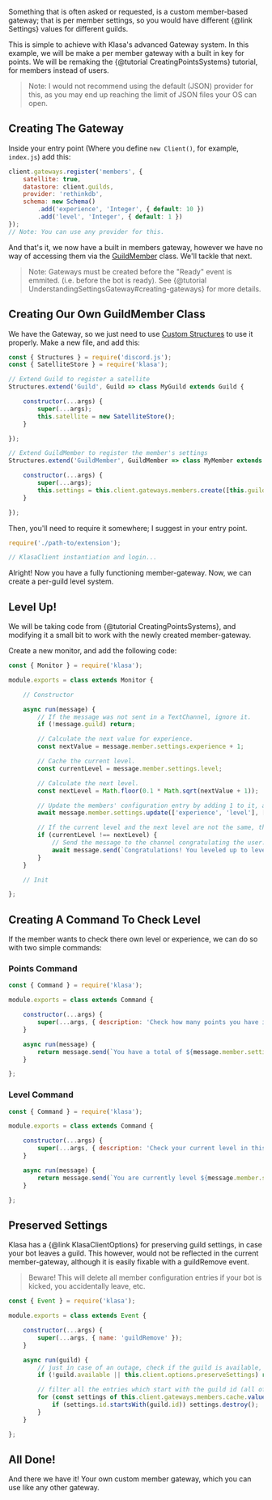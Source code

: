 Something that is often asked or requested, is a custom member-based gateway; that is per member settings, so you would have different {@link Settings} values for different guilds.

This is simple to achieve with Klasa's advanced Gateway system. In this example, we will be make a per member gateway with a built in key for points. We will be remaking the {@tutorial CreatingPointsSystems} tutorial, for members instead of users.

> Note: I would not recommend using the default (JSON) provider for this, as you may end up reaching the limit of JSON files your OS can open.

## Creating The Gateway

Inside your entry point (Where you define `new Client()`, for example, `index.js`) add this:

```javascript
client.gateways.register('members', {
	satellite: true,
	datastore: client.guilds,
	provider: 'rethinkdb',
	schema: new Schema()
		.add('experience', 'Integer', { default: 10 })
		.add('level', 'Integer', { default: 1 })
});
// Note: You can use any provider for this.
```

And that's it, we now have a built in members gateway, however we have no way of accessing them via the [GuildMember](https://discord.js.org/#/docs/main/master/class/GuildMember) class. We'll tackle that next.

> Note: Gateways must be created before the "Ready" event is emmited. (i.e. before the bot is ready). See {@tutorial UnderstandingSettingsGateway#creating-gateways} for more details.

## Creating Our Own GuildMember Class

We have the Gateway, so we just need to use [Custom Structures](https://discord.js.org/#/docs/main/master/class/Structures) to use it properly. Make a new file, and add this:

```javascript
const { Structures } = require('discord.js');
const { SatelliteStore } = require('klasa');

// Extend Guild to register a satellite
Structures.extend('Guild', Guild => class MyGuild extends Guild {

	constructor(...args) {
		super(...args);
		this.satellite = new SatelliteStore();
	}

});

// Extend GuildMember to register the member's settings
Structures.extend('GuildMember', GuildMember => class MyMember extends GuildMember {

	constructor(...args) {
		super(...args);
		this.settings = this.client.gateways.members.create([this.guild.id, this.id]);
	}

});
```

Then, you'll need to require it somewhere; I suggest in your entry point.

```javascript
require('./path-to/extension');

// KlasaClient instantiation and login...
```

Alright! Now you have a fully functioning member-gateway. Now, we can create a per-guild level system.

## Level Up!

We will be taking code from {@tutorial CreatingPointsSystems}, and modifying it a small bit to work with the newly created member-gateway.

Create a new monitor, and add the following code:

```javascript
const { Monitor } = require('klasa');

module.exports = class extends Monitor {

	// Constructor

	async run(message) {
		// If the message was not sent in a TextChannel, ignore it.
		if (!message.guild) return;

		// Calculate the next value for experience.
		const nextValue = message.member.settings.experience + 1;

		// Cache the current level.
		const currentLevel = message.member.settings.level;

		// Calculate the next level.
		const nextLevel = Math.floor(0.1 * Math.sqrt(nextValue + 1));

		// Update the members' configuration entry by adding 1 to it, and update the level also.
		await message.member.settings.update(['experience', 'level'], [nextValue, nextLevel]);

		// If the current level and the next level are not the same, then it has increased, and you can send the message.
		if (currentLevel !== nextLevel) {
			// Send the message to the channel congratulating the user.
			await message.send(`Congratulations! You leveled up to level **${currentLevel}**!`);
		}
	}

	// Init

};
```

## Creating A Command To Check Level

If the member wants to check there own level or experience, we can do so with two simple commands:

### Points Command

```javascript
const { Command } = require('klasa');

module.exports = class extends Command {

	constructor(...args) {
		super(...args, { description: 'Check how many points you have in this guild.' });
	}

	async run(message) {
		return message.send(`You have a total of ${message.member.settings.experience} experience points!`);
	}

};

```

### Level Command

```javascript
const { Command } = require('klasa');

module.exports = class extends Command {

	constructor(...args) {
		super(...args, { description: 'Check your current level in this guild.' });
	}

	async run(message) {
		return message.send(`You are currently level ${message.member.settings.level}!`);
	}

};

```

## Preserved Settings

Klasa has a {@link KlasaClientOptions} for preserving guild settings, in case your bot leaves a guild. This however, would not be reflected in the current member-gateway, although it is easily fixable with a guildRemove event.

>Beware! This will delete all member configuration entries if your bot is kicked, you accidentally leave, etc.

```javascript
const { Event } = require('klasa');

module.exports = class extends Event {

	constructor(...args) {
		super(...args, { name: 'guildRemove' });
	}

	async run(guild) {
		// just in case of an outage, check if the guild is available, and also check if we are preserving settings.
		if (!guild.available || this.client.options.preserveSettings) return;

		// filter all the entries which start with the guild id (all of the guilds members, which we are storing)
		for (const settings of this.client.gateways.members.cache.values()) {
			if (settings.id.startsWith(guild.id)) settings.destroy();
		}
	}

};

```

## All Done!

And there we have it! Your own custom member gateway, which you can use like any other gateway.
